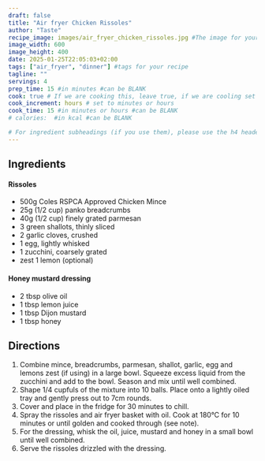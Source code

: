 ```yaml
---
draft: false
title: "Air fryer Chicken Rissoles"
author: "Taste"
recipe_image: images/air_fryer_chicken_rissoles.jpg #The image for your recipe
image_width: 600
image_height: 400
date: 2025-01-25T22:05:03+02:00
tags: ["air_fryer", "dinner"] #tags for your recipe
tagline: ""
servings: 4
prep_time: 15 #in minutes #can be BLANK
cook: true # If we are cooking this, leave true, if we are cooling set to false
cook_increment: hours # set to minutes or hours
cook_time: 15 #in minutes or hours #can be BLANK
# calories:  #in kcal #can be BLANK

# For ingredient subheadings (if you use them), please use the h4 header.  For print view I have those elements targeted
---
```



## Ingredients

#### Rissoles
- 500g Coles RSPCA Approved Chicken Mince
- 25g (1/2 cup) panko breadcrumbs
- 40g (1/2 cup) finely grated parmesan
- 3 green shallots, thinly sliced
- 2 garlic cloves, crushed
- 1 egg, lightly whisked
- 1 zucchini, coarsely grated
- zest 1 lemon (optional)

#### Honey mustard dressing
- 2 tbsp olive oil
- 1 tbsp lemon juice
- 1 tbsp Dijon mustard
- 1 tbsp honey

## Directions

1. Combine mince, breadcrumbs, parmesan, shallot, garlic, egg and lemons zest (if using) in a large bowl. Squeeze excess liquid from the zucchini and add to the bowl. Season and mix until well combined.
2. Shape 1/4 cupfuls of the mixture into 10 balls. Place onto a lightly oiled tray and gently press out to 7cm rounds.
3. Cover and place in the fridge for 30 minutes to chill.
3. Spray the rissoles and air fryer basket with oil. Cook at 180°C for 10 minutes or until golden and cooked through (see note).
4. For the dressing, whisk the oil, juice, mustard and honey in a small bowl until well combined.
5. Serve the rissoles drizzled with the dressing.